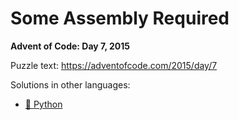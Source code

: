 # Some Assembly Required

**Advent of Code: Day 7, 2015**

Puzzle text: <https://adventofcode.com/2015/day/7>

Solutions in other languages:

- [🐍 Python](../../../../python/2015/07_some_assembly_required)
